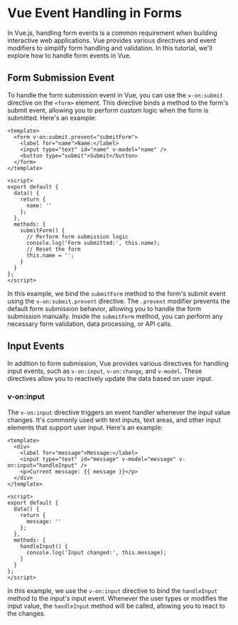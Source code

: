 # Vue Event Handling in Forms

In Vue.js, handling form events is a common requirement when building interactive web applications. Vue provides various directives and event modifiers to simplify form handling and validation. In this tutorial, we'll explore how to handle form events in Vue.

## Form Submission Event

To handle the form submission event in Vue, you can use the `v-on:submit` directive on the `<form>` element. This directive binds a method to the form's submit event, allowing you to perform custom logic when the form is submitted. Here's an example:

```vue
<template>
  <form v-on:submit.prevent="submitForm">
    <label for="name">Name:</label>
    <input type="text" id="name" v-model="name" />
    <button type="submit">Submit</button>
  </form>
</template>

<script>
export default {
  data() {
    return {
      name: ''
    };
  },
  methods: {
    submitForm() {
      // Perform form submission logic
      console.log('Form submitted:', this.name);
      // Reset the form
      this.name = '';
    }
  }
};
</script>
```

In this example, we bind the `submitForm` method to the form's submit event using the `v-on:submit.prevent` directive. The `.prevent` modifier prevents the default form submission behavior, allowing you to handle the form submission manually. Inside the `submitForm` method, you can perform any necessary form validation, data processing, or API calls.

## Input Events

In addition to form submission, Vue provides various directives for handling input events, such as `v-on:input`, `v-on:change`, and `v-model`. These directives allow you to reactively update the data based on user input.

### v-on:input

The `v-on:input` directive triggers an event handler whenever the input value changes. It's commonly used with text inputs, text areas, and other input elements that support user input. Here's an example:

```vue
<template>
  <div>
    <label for="message">Message:</label>
    <input type="text" id="message" v-model="message" v-on:input="handleInput" />
    <p>Current message: {{ message }}</p>
  </div>
</template>

<script>
export default {
  data() {
    return {
      message: ''
    };
  },
  methods: {
    handleInput() {
      console.log('Input changed:', this.message);
    }
  }
};
</script>
```

In this example, we use the `v-on:input` directive to bind the `handleInput` method to the input's input event. Whenever the user types or modifies the input value, the `handleInput` method will be called, allowing you to react to the changes.

